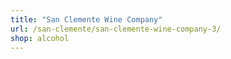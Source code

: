 ```yaml
---
title: "San Clemente Wine Company"
url: /san-clemente/san-clemente-wine-company-3/
shop: alcohol
---
```

